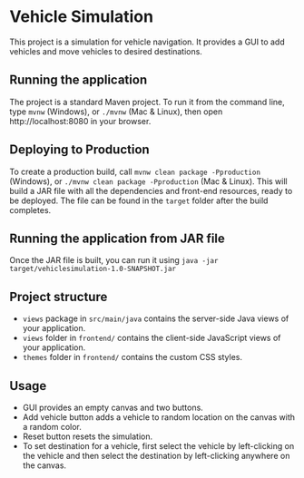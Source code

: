 # Vehicle Simulation

This project is a simulation for vehicle navigation. It provides a GUI to add vehicles
and move vehicles to desired destinations.

## Running the application

The project is a standard Maven project. To run it from the command line,
type `mvnw` (Windows), or `./mvnw` (Mac & Linux), then open
http://localhost:8080 in your browser.

## Deploying to Production

To create a production build, call `mvnw clean package -Pproduction` (Windows),
or `./mvnw clean package -Pproduction` (Mac & Linux).
This will build a JAR file with all the dependencies and front-end resources,
ready to be deployed. The file can be found in the `target` folder after the build completes.

## Running the application from JAR file

Once the JAR file is built, you can run it using
`java -jar target/vehiclesimulation-1.0-SNAPSHOT.jar`

## Project structure

- `views` package in `src/main/java` contains the server-side Java views of your application.
- `views` folder in `frontend/` contains the client-side JavaScript views of your application.
- `themes` folder in `frontend/` contains the custom CSS styles.

## Usage

- GUI provides an empty canvas and two buttons.
- Add vehicle button adds a vehicle to random location on the canvas with a random color.
- Reset button resets the simulation.
- To set destination for a vehicle, first select the vehicle by left-clicking on the
  vehicle and then select the destination by left-clicking anywhere on the canvas.


